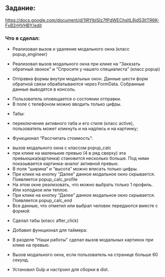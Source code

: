 ## Задание:

https://docs.google.com/document/d/1lRYlblSIz7fPdWEChsItL8jdS3ltTR6K-FxB2rHVHBY/edit

### Что я сделал:

- Реализовал вызов и удаление модального окна (класс popup_engineer)

- Реализовал вызов модального окна при клике на “Заказать обратный звонок” и “Спросите у нашего специалиста” (класс popup)

- Отправка формы внутри модальных окон. Данные шести форм обратной связи обрабатываются через FormData. Собранные данные выводятся в консоль.

+ Пользователь оповещается о состоянии отправки.
+ В поле с телефоном можно вводить только цифры.

- Табы:

* переключение активного таба и его стиля (класс active), пользователь может кликнуть и на надпись и на картинку;

- Функционал “Рассчитать стоимость”:

* вызов модального окна с классом popup_calc
* при клике на маленькие превью (4 в ряд сверху) эта превьюшка(картинка) становится несколько больше. Под ними показывается картинка-аналог активной превью.
* В поля “ширина” и “высота” можно вписать только цифры.
* При клике на кнопку “Далее” данное модальное окно скрывается. Появляется popup_calc_profile
* На этом окне реализовать, что можно выбрать только 1 профиль. Или холодное или теплое.
* При клике на кнопку “Далее” данное модальное окно скрывается. Появляется popup_calc_end
* Все данные, что отметил или выбрал человек передаются вместе с формой.

- Сделал табы (класс after_click)

- Добавил функционал для таймера:

- В разделе "Наши работы" сделал вызов модальных картинок при клике на превью.

- Вызов модального окна, если пользователь на странице больше 60 секунд.

- Установил Gulp и настроил для сборки в dist.
